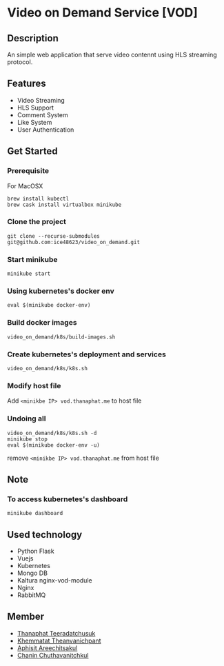 # Video on Demand Service [VOD]

## Description
An simple web application that serve video contennt using HLS streaming protocol.

## Features
- Video Streaming
- HLS Support
- Comment System
- Like System
- User Authentication

## Get Started

### Prerequisite

For MacOSX
```
brew install kubectl
brew cask install virtualbox minikube
```

### Clone the project
```
git clone --recurse-submodules git@github.com:ice48623/video_on_demand.git
```

### Start minikube
```
minikube start
```

### Using kubernetes's docker env
```
eval $(minikube docker-env)
```

### Build docker images
```
video_on_demand/k8s/build-images.sh
```

### Create kubernetes's deployment and services
```
video_on_demand/k8s/k8s.sh
```

### Modify host file
Add `<minikbe IP> vod.thanaphat.me` to host file

### Undoing all
```
video_on_demand/k8s/k8s.sh -d
minikube stop
eval $(minikube docker-env -u)
```
remove `<minikbe IP> vod.thanaphat.me` from host file

## Note

### To access kubernetes's dashboard
```
minikube dashboard
```

## Used technology
- Python Flask
- Vuejs
- Kubernetes
- Mongo DB
- Kaltura nginx-vod-module
- Nginx
- RabbitMQ

## Member
- [Thanaphat Teeradatchusuk](https://gitlab.com/ice48623)
- [Khemmatat Theanvanichpant](https://github.com/tui95)
- [Aphisit Areechitsakul](https://github.com/bright1h)
- [Chanin Chuthavanitchkul](https://github.com/CSVincent)
